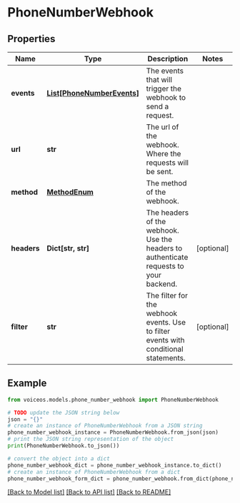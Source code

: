 # PhoneNumberWebhook


## Properties

Name | Type | Description | Notes
------------ | ------------- | ------------- | -------------
**events** | [**List[PhoneNumberEvents]**](PhoneNumberEvents.md) | The events that will trigger the webhook to send a request. | 
**url** | **str** | The url of the webhook. Where the requests will be sent. | 
**method** | [**MethodEnum**](MethodEnum.md) | The method of the webhook. | 
**headers** | **Dict[str, str]** | The headers of the webhook. Use the headers to authenticate requests to your backend. | [optional] 
**filter** | **str** | The filter for the webhook events. Use to filter events with conditional statements. | [optional] 

## Example

```python
from voiceos.models.phone_number_webhook import PhoneNumberWebhook

# TODO update the JSON string below
json = "{}"
# create an instance of PhoneNumberWebhook from a JSON string
phone_number_webhook_instance = PhoneNumberWebhook.from_json(json)
# print the JSON string representation of the object
print(PhoneNumberWebhook.to_json())

# convert the object into a dict
phone_number_webhook_dict = phone_number_webhook_instance.to_dict()
# create an instance of PhoneNumberWebhook from a dict
phone_number_webhook_form_dict = phone_number_webhook.from_dict(phone_number_webhook_dict)
```
[[Back to Model list]](../README.md#documentation-for-models) [[Back to API list]](../README.md#documentation-for-api-endpoints) [[Back to README]](../README.md)


